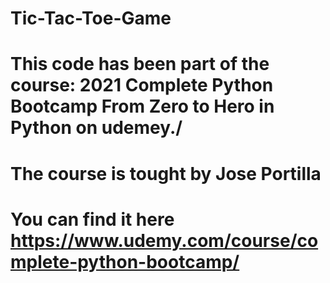 # Tic-Tac-Toe-Game

# This code has been part of the course: 2021 Complete Python Bootcamp From Zero to Hero in Python  on udemey./

# The course is tought by Jose Portilla

# You can find it here https://www.udemy.com/course/complete-python-bootcamp/
